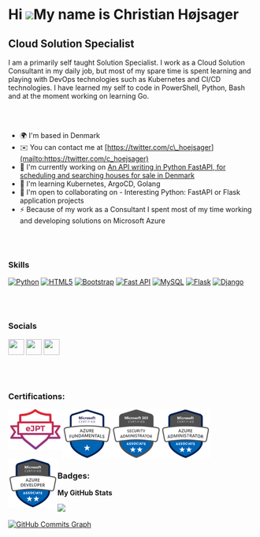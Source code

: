 Hi ![](https://user-images.githubusercontent.com/18350557/176309783-0785949b-9127-417c-8b55-ab5a4333674e.gif)My name is Christian Højsager
==========================================================================================================================================

Cloud Solution Specialist
-------------------------
I am a primarily self taught Solution Specialist. I work as a Cloud Solution Consultant in my daily job, but most of my spare time is spent learning and playing with DevOps technologies such as Kubernetes and CI/CD technologies. I have learned my self to code in PowerShell, Python, Bash and at the moment working on learning Go.

</br>
</br>

* 🌍  I'm based in Denmark
* ✉️  You can contact me at [https://twitter.com/c\_hoejsager](mailto:https://twitter.com/c_hoejsager)
* 🚀  I'm currently working on [An API writing in Python FastAPI, for scheduling and searching houses for sale in Denmark](http://boligtracker.dk)
* 🧠  I'm learning Kubernetes, ArgoCD, Golang
* 🤝  I'm open to collaborating on - Interesting Python: FastAPI or Flask application projects
* ⚡  Because of my work as a Consultant I spent most of my time working and developing solutions on Microsoft Azure

</br>
</br>

### Skills

<p align="left">
<a href="https://www.python.org/" target="_blank" rel="noreferrer"><img src="https://raw.githubusercontent.com/danielcranney/readme-generator/main/public/icons/skills/python-colored.svg" width="36" height="36" alt="Python" /></a>
<a href="https://developer.mozilla.org/en-US/docs/Glossary/HTML5" target="_blank" rel="noreferrer"><img src="https://raw.githubusercontent.com/danielcranney/readme-generator/main/public/icons/skills/html5-colored.svg" width="36" height="36" alt="HTML5" /></a>
<a href="https://getbootstrap.com/" target="_blank" rel="noreferrer"><img src="https://raw.githubusercontent.com/danielcranney/readme-generator/main/public/icons/skills/bootstrap-colored.svg" width="36" height="36" alt="Bootstrap" /></a>
<a href="https://fastapi.tiangolo.com/" target="_blank" rel="noreferrer"><img src="https://raw.githubusercontent.com/danielcranney/readme-generator/main/public/icons/skills/fastapi-colored.svg" width="36" height="36" alt="Fast API" /></a>
<a href="https://www.mysql.com/" target="_blank" rel="noreferrer"><img src="https://raw.githubusercontent.com/danielcranney/readme-generator/main/public/icons/skills/mysql-colored.svg" width="36" height="36" alt="MySQL" /></a>
<a href="https://flask.palletsprojects.com/en/2.0.x/" target="_blank" rel="noreferrer"><img src="https://raw.githubusercontent.com/danielcranney/readme-generator/main/public/icons/skills/flask-colored.svg" width="36" height="36" alt="Flask" /></a>
<a href="https://www.djangoproject.com/" target="_blank" rel="noreferrer"><img src="https://raw.githubusercontent.com/danielcranney/readme-generator/main/public/icons/skills/django-colored.svg" width="36" height="36" alt="Django" /></a>
</p>

</br>
</br>

### Socials

<p align="left"> <a href="https://www.github.com/hoejsagerc" target="_blank" rel="noreferrer"><img src="https://raw.githubusercontent.com/danielcranney/readme-generator/main/public/icons/socials/github.svg" width="32" height="32" /></a> <a href="https://www.linkedin.com/in/hoejsager" target="_blank" rel="noreferrer"><img src="https://raw.githubusercontent.com/danielcranney/readme-generator/main/public/icons/socials/linkedin.svg" width="32" height="32" /></a> <a href="https://www.twitter.com/c_hoejsager" target="_blank" rel="noreferrer"><img src="https://raw.githubusercontent.com/danielcranney/readme-generator/main/public/icons/socials/twitter.svg" width="32" height="32" /></a></p>

</br>
</br>

### Certifications:

<img align="left" alt="eLearn security ejpt" width="110px" src="img/cert-eJPT.png"/>
<img align="left" alt="Microsoft Azure AZ-900" width="100px" src="img/cert-az900.png"/>
<img align="left" alt="Microsot 365 MS-500" width="100px" src="img/cert-ms500.png"/>
<img align="left" alt="Microsot Azure AZ-104" width="100px" src="img/cert-az104.png"/>
<img align="left" alt="Microsot Azure AZ-204" width="100px" src="img/cert-az204.png"/>

<br/>
<br/>
<br/>
<br/>
<br/>
<br/>

### Badges:

<b>My GitHub Stats</b>

<a href="http://www.github.com/hoejsagerc"><img src="https://github-readme-streak-stats.herokuapp.com/?user=hoejsagerc&stroke=ffffff&background=1c1917&ring=0891b2&fire=0891b2&currStreakNum=ffffff&currStreakLabel=0891b2&sideNums=ffffff&sideLabels=ffffff&dates=ffffff&hide_border=true" /></a>

<a href="http://www.github.com/hoejsagerc"><img src="https://github-readme-activity-graph.cyclic.app/graph?username=hoejsagerc&bg_color=1c1917&color=ffffff&line=0891b2&point=ffffff&area_color=1c1917&area=true&hide_border=true&custom_title=GitHub%20Commits%20Graph" alt="GitHub Commits Graph" /></a>


<!--### 📕 Latest Blog Posts-->

<!-- BLOG-POST-LIST:START -->
<!--- [Creating a Powershell Automation Scheduling App With Azure and Microsoft Powerapps](https://scriptingchris.tech/posts/creating-a-powershell-automation-scheduling-app-with-azure-and-microsoft-powerapps/)
- [How I Setup My Powershell Development Environment](https://scriptingchris.tech/posts/how-i-setup-my-powershell-development-environment/)
- [Using Azure Functions and Azure Api Management to Host Yout Api Serverless](https://scriptingchris.tech/posts/using-azure-functions-and-azure-api-management-to-host-yout-api-serverless/)
- [Using a Raspberry Pi Kubernetes Cluster to Help Fight Covid19 With Rosettaathome](https://scriptingchris.tech/posts/using-a-raspberry-pi-kubernetes-cluster-to-help-fight-covid19-with-rosettaathome/)
- [Setting Up a Raspberry Pi Kubernetes Cluster](https://scriptingchris.tech/posts/setting-up-a-raspberry-pi-kubernetes-cluster/)
-->
<!-- BLOG-POST-LIST:END -->
